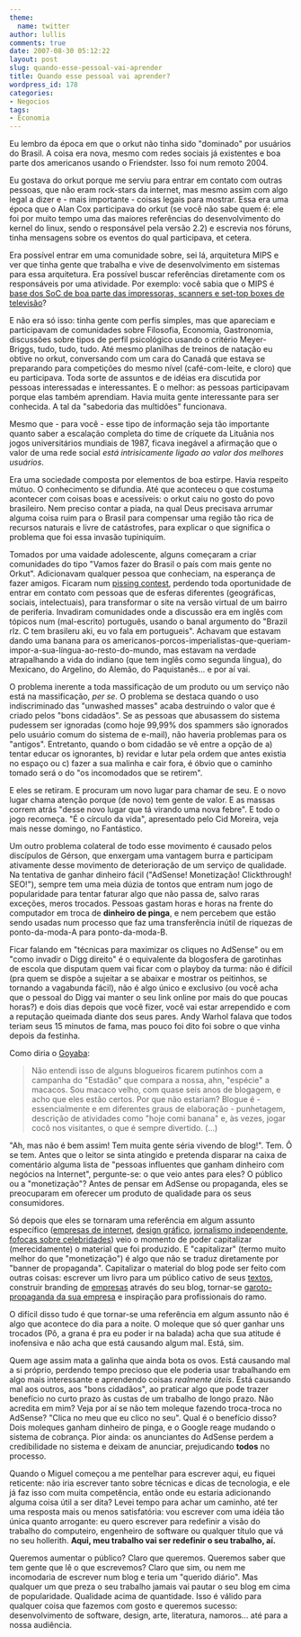 ```yaml
---
theme:
  name: twitter
author: lullis
comments: true
date: 2007-08-30 05:12:22
layout: post
slug: quando-esse-pessoal-vai-aprender
title: Quando esse pessoal vai aprender?
wordpress_id: 178
categories:
- Negocios
tags:
- Economia
---
```


Eu lembro da época em que o orkut não tinha sido "dominado" por usuários do Brasil. A coisa era nova, mesmo com redes sociais já existentes e boa parte dos americanos usando o Friendster. Isso foi num remoto 2004.

Eu gostava do orkut porque me serviu para entrar em contato com outras pessoas, que não eram rock-stars da internet, mas mesmo assim com algo legal a dizer e - mais importante - coisas legais para mostrar. Essa era uma época que o Alan Cox participava do orkut (se você não sabe quem é: ele foi por muito tempo uma das maiores referências do desenvolvimento do kernel do linux, sendo o responsável pela versão 2.2) e escrevia nos fóruns, tinha mensagens sobre os eventos do qual participava, et cetera.

Era possível entrar em uma comunidade sobre, sei lá, arquitetura MIPS e ver que tinha gente que trabalha e vive de desenvolvimento em sistemas para essa arquitetura. Era possível buscar referências diretamente com os responsáveis por uma atividade. Por exemplo: você sabia que o MIPS é [base dos SoC de boa parte das impressoras, scanners e set-top boxes de televisão](http://www.mips.com/MIPS_everywhere/)?

E não era só isso: tinha gente com perfis simples, mas que apareciam e participavam de comunidades sobre Filosofia, Economia, Gastronomia, discussões sobre tipos de perfil psicológico usando o critério Meyer-Briggs, tudo, tudo, tudo. Até mesmo planilhas de treinos de natação eu obtive no orkut, conversando com um cara do Canadá que estava se preparando para competições do mesmo nível (café-com-leite, e cloro) que eu participava. Toda sorte de assuntos e de idéias era discutida por pessoas interessadas e interessantes. E o melhor: as pessoas participavam porque elas também aprendiam. Havia muita gente interessante para ser conhecida. A tal da "sabedoria das multidões" funcionava.

Mesmo que - para você - esse tipo de informação seja tão importante quanto saber a escalação completa do time de críquete da Lituânia nos jogos universitários mundiais de 1987, ficava inegável a afirmação que o valor de uma rede social _está intrisicamente ligado ao valor dos melhores usuários_.

Era uma sociedade composta por elementos de boa estirpe. Havia respeito mútuo. O conhecimento se difundia. Até que aconteceu o que costuma acontecer com coisas boas e acessíveis: o orkut caiu no gosto do povo brasileiro. Nem preciso contar a piada, na qual Deus precisava arrumar alguma coisa ruim para o Brasil para compensar uma região tão rica de recursos naturais e livre de catástrofes, para explicar o que significa o problema que foi essa invasão tupiniquim.

Tomados por uma vaidade adolescente, alguns começaram a criar comunidades do tipo "Vamos fazer do Brasil o país com mais gente no Orkut". Adicionavam qualquer pessoa que conheciam, na esperança de fazer amigos. Ficaram num [pissing contest](http://www.urbandictionary.com/define.php?term=pissing+contest), perdendo toda oportunidade de entrar em contato com pessoas que de esferas diferentes (geográficas, sociais, intelectuais), para transformar o site na versão virtual de um bairro de periferia. Invadiram comunidades onde a discussão era em inglês com tópicos num (mal-escrito) português, usando o banal argumento do "Brazil rlz. C tem brasileru aki, eu vo fala em portugueis". Achavam que estavam dando uma banana para os americanos-porcos-imperialistas-que-queriam-impor-a-sua-língua-ao-resto-do-mundo, mas estavam na verdade atrapalhando a vida do indiano (que tem inglês como segunda língua), do Mexicano, do Argelino, do Alemão, do Paquistanês... e por aí vai.

O problema inerente a toda massificação de um produto ou um serviço não está na massificação, _per se_. O problema se destaca quando o uso indiscriminado das "unwashed masses" acaba destruindo o valor que é criado pelos "bons cidadãos". Se as pessoas que abusassem do sistema pudessem ser ignoradas (como hoje 99,99% dos spammers são ignorados pelo usuário comum do sistema de e-mail), não haveria problemas para os "antigos".  Entretanto, quando o bom cidadão se vê entre a opção de a) tentar educar os ignorantes, b) revidar e lutar pela ordem que antes existia no espaço ou c) fazer a sua malinha e cair fora, é óbvio que o caminho tomado será o do "os incomodados que se retirem".

E eles se retiram. E procuram um novo lugar para chamar de seu. E o novo lugar chama atenção porque (de novo) tem gente de valor. E as massas correm atrás "desse novo lugar que tá virando uma nova febre". E todo o jogo recomeça. "É o círculo da vida", apresentado pelo Cid Moreira, veja mais nesse domingo, no Fantástico.

Um outro problema colateral de todo esse movimento é causado pelos discípulos de Gérson, que enxergam uma vantagem burra e participam ativamente desse movimento de deterioração de um serviço de qualidade. Na tentativa de ganhar dinheiro fácil ("AdSense! Monetização! Clickthrough! SEO!"), sempre tem uma meia dúzia de tontos que entram num jogo de popularidade para tentar faturar algo que não passa de, salvo raras exceções, meros trocados. Pessoas gastam horas e horas na frente do computador em troca de **dinheiro de pinga**, e nem percebem que estão sendo usadas num processo que faz uma transferência inútil de riquezas de ponto-da-moda-A para ponto-da-moda-B.

Ficar falando em "técnicas para maximizar os cliques no AdSense" ou em "como invadir o Digg direito" é o equivalente da blogosfera de garotinhas de escola que disputam quem vai ficar com o playboy da turma: não é difícil (pra quem se dispõe a sujeitar a se abaixar e mostrar os peitinhos, se tornando a vagabunda fácil), não é algo único e exclusivo (ou você acha que o pessoal do Digg vai manter o seu link online por mais do que poucas horas?) e dois dias depois que você fizer, você vai estar arrependido e com a reputação queimada diante dos seus pares. Andy Warhol falava que todos teriam seus 15 minutos de fama, mas pouco foi dito foi sobre o que vinha depois da festinha.

Como diria o [Goyaba](http://puragoiaba.apostos.com/):


> Não entendi isso de alguns blogueiros ficarem putinhos com a campanha do "Estadão" que compara a nossa, ahn, "espécie" a macacos. Sou macaco velho, com quase seis anos de blogagem, e acho que eles estão certos. Por que não estariam? Blogue é - essencialmente e em diferentes graus de elaboração - punhetagem, descrição de atividades como "hoje comi banana" e, às vezes, jogar cocô nos visitantes, o que é sempre divertido. (...)


"Ah, mas não é bem assim! Tem muita gente séria vivendo de blog!". Tem. Ô se tem. Antes que o leitor se sinta atingido e pretenda disparar na caixa de comentário alguma lista de "pessoas influentes que ganham dinheiro com negócios na Internet", pergunte-se: o que veio antes para eles? O público ou a "monetização"? Antes de pensar em AdSense ou propaganda, eles se preocuparam em oferecer um produto de qualidade para os seus consumidores.

Só depois que eles se tornaram uma referência em algum assunto específico ([empresas de internet](http://www.mashable.com/), [design gráfico](http://www.kottke.org/), [jornalismo independente](http://www.talkingpointsmemo.com/), [fofocas sobre celebridades](http://www.perezhilton.com)) veio o momento de poder capitalizar (merecidamente) o material que foi produzido. E "capitalizar" (termo muito melhor do que "monetização") é algo que não se traduz diretamente por "banner de propaganda". Capitalizar o material do blog pode ser feito com outras coisas: escrever um livro para um público cativo de seus [textos](http://www.wunderblogs.com), construir branding de [empresas](http://www.gapingvoid.com) através do seu blog, tornar-se [garoto-propaganda da sua empresa](http://www.joelonsoftware.com) e inspiração para profissionais do ramo.

O difícil disso tudo é que tornar-se uma referência em algum assunto não é algo que acontece do dia para a noite. O moleque que só quer ganhar uns trocados (Pô, a grana é pra eu poder ir na balada) acha que sua atitude é inofensiva e não acha  que está causando algum mal. Está, sim.

Quem age assim mata a galinha que ainda bota os ovos. Está causando mal a si próprio, perdendo tempo precioso que ele poderia usar trabalhando em algo mais interessante e aprendendo coisas _realmente úteis_. Está causando mal aos outros, aos "bons cidadãos", ao praticar algo que pode trazer benefício no curto prazo às custas de um trabalho de longo prazo. Não acredita em mim? Veja por aí se não tem moleque fazendo troca-troca no AdSense? "Clica no meu que eu clico no seu". Qual é o benefício disso? Dois moleques ganham dinheiro de pinga, e o Google reage mudando o sistema de cobrança. Pior ainda: os anunciantes do AdSense perdem a credibilidade no sistema e deixam de anunciar, prejudicando **todos** no processo.

Quando o Miguel começou a me pentelhar para escrever aqui, eu fiquei reticente: não iria escrever tanto sobre técnicas e dicas de tecnologia, e ele já faz isso com muita competência, então onde eu estaria adicionando alguma coisa útil a ser dita? Levei tempo para achar um caminho, até ter uma resposta mais ou menos satisfatória: vou escrever com uma idéia tão única quanto arrogante: eu quero escrever para redefinir a visão do trabalho do computeiro, engenheiro de software ou qualquer título que vá no seu hollerith. **Aqui, meu trabalho vai ser redefinir o seu trabalho, aí.**

Queremos aumentar o público? Claro que queremos. Queremos saber que tem gente que lê o que escrevemos? Claro que sim, ou nem me incomodaria de escrever num blog e teria um "querido diário". Mas qualquer um que preza o seu trabalho jamais vai pautar o seu blog em cima de popularidade. Qualidade acima de quantidade. Isso é válido para qualquer coisa que fazemos com gosto e queremos sucesso: desenvolvimento de software, design, arte, literatura, namoros... até para a nossa audiência.
